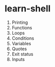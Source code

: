 # learn-shell
1. Printing
2. Functions
3. Loops
4. Conditions
5. Variables
6. Quotes
7. Exit status
8. Inputs


###